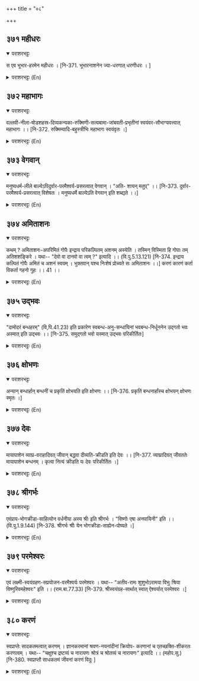 +++
title = "०८"

+++

## ३७१  महीधरः
<details open><summary>पराशरभट्टः</summary>

स एव भूभार-हरमेन महीधरः । [नि-371. भूभारनाशनेन ज्या-धरणात् धरणीधरः । ]
</details>

<details><summary>पराशरभट्टः (En)</summary>

The Supporter of the Earth. He protects and supports the Earth by removing its burden.
</details>

## ३७२  महाभागः
<details open><summary>पराशरभट्टः</summary>

वल्लवी-नीला-षोडशहस्र-दिव्यकन्यका-रुक्मिणी-सत्यबामा-जांबवती-प्रभृतीनां स्वयंवर-सौभाग्यवत्त्वात् महाभागः ।। [नि-372. रुक्मिम्यादि-बहुस्त्रीभिः महाभागः स्वयंवृतः ।]
</details>

<details><summary>पराशरभट्टः (En)</summary>

The extreamely fortunate. He (कृष्ण) has the good fortune of being voluntarily chosen as Consort by the cowherdess नील , sixteen thousand celestial damsels, रुक्मणि, सत्यभाम,जांबवति and others. So He is महाभागः.
</details>

## ३७३  वेगवान्
<details open><summary>पराशरभट्टः</summary>

मनुष्यधर्म-लीले बाल्येऽपिदुर्वार-परमैश्वर्य-प्रसरत्वात् वेगवान् । "अति- शायन् मतुप्" ।। [नि-373. दुर्वार-परमैश्वर्य-प्रसरत्वात् विशेषतः । मनुष्यधर्मे बाल्येऽति वेगवान् इति शब्द्यते ।।]
</details>

<details><summary>पराशरभट्टः (En)</summary>

He who is quick. Though He is in the stage of childhood exhibiting human qualities, still He is quick in manifesting His irresistible Supreme Sovereignty. He is वेगवान् . "The affix 'mathup' comes after a word in the sense of excelling in a quality."
</details>

## ३७४  अमिताशनः
<details open><summary>पराशरभट्टः</summary>

कथम् ? अमिताशनः-अपरिमितं गोपैः इन्द्राय परिकल्पितम् अशनम् अस्येति । तस्मिन् विस्मिता हि गोपाः तम् अतिशशङ्किरे । यथा-- "देवो वा दानवो वा त्वम् ?" इत्यादि ।। (वि.पु.5.13.121) [नि-374. इन्द्राय कल्पितं गोपैः अमितं च अशनं स्वयम् । भुक्तवान् यश्च निःशेषं प्रोच्यते सः अमिताशनः ।।] करणं कारणं कर्ता विकर्ता गहनो गुहः ।। 41 ।।
</details>

<details><summary>पराशरभट्टः (En)</summary>

The voracious Eater. He swallowed all the unlimited quantity of food hoarded by the cowherds for the worship of Indra. How (does He manifest His greatness. अमितासनः. He swallowed all the unlimited quantity of food hoarded by the cowherds for the worship of Indra. The cowherds who saw it were struck with wonder and began to entertain doubts (if He was an ordinary human being) and asked Him : "Who are you, a देव or an Asura (a god or a devil)?"
</details>

## ३७५  उद्भवः
<details open><summary>पराशरभट्टः</summary>

"दामोदरं बन्धहरम्" (वि,पि.41.23) इति प्रकारेण स्वबन्ध-अनु-सन्धायिनां भवबन्ध-निर्धूननेन उद्गतो भवः अस्मात् इति उद्भवः ।। [नि-375. समुद्गतो भवो यस्मात् उद्भवः परिकीर्तितः]
</details>

<details><summary>पराशरभट्टः (En)</summary>

The Remover of the bondage. Damodara (who was bound by a string round his stomach) cuts the bondage of others. "दामोदर (who was bound by a string around his stomach) cuts the bondage of others." As stated in this श्लोक . He removes the bondage of संसार of those who meditate upon Him as being bound by यशोदा . The bonds of the material world are cut by Him. So He is उद्भवः.
</details>

## ३७६  क्षोभणः
<details open><summary>पराशरभट्टः</summary>

अन्यान् बन्धार्हान् बन्धनीं च प्रकृतिं क्षोभयति इति क्षोभणः ।। [नि-376. प्रकृतिं बन्धनार्हांस्च क्षोभयन् क्षोभणः स्मृतः ।]
</details>

<details><summary>पराशरभट्टः (En)</summary>

The Creator of a commotion. He creates tumult in the minds of those others who are fit to be bound and in the Prakruthi (the Primordial Matter) which binds them (at the time of creation).
</details>

## ३७७  देवः
<details open><summary>पराशरभट्टः</summary>

मायापाशेन व्याघ्र-वराहादिवत् जीवान् बद्धवा दीव्यति-क्रीडति इति देवः ।। [नि-377. व्याघ्रादिवत् जीवततेः मायापाशेन बन्धनम् । कृत्वा नित्यं क्रीडति यः देवः परिकीर्तितः ।]
</details>

<details><summary>पराशरभट्टः (En)</summary>

He who diverts Himself. He is देवः , because He binds the जीवा-s with the strings of माया (Prakruthi) and plays with them even as the hunters do with the tigers and boars in the forest.
</details>

## ३७८  श्रीगर्भः
<details open><summary>पराशरभट्टः</summary>

एवंप्राय-भोगक्रीडा-साहित्योन वर्धनीया अस्य श्रीः इति श्रीगर्भः । "विष्णोः एषा अनपायिनी" इति ।। (वि.पु.1.9.144) [नि-378. श्रीगर्भः श्रीः येन भोगक्रीडा-साह्येन-पोष्यते ।]
</details>

<details><summary>पराशरभट्टः (En)</summary>

He who has Lakshmi always with Him लक्षमि is His companion whem He entertains by always associating with Her in this kind of sport (in this world). Vide : "This (लक्षमि) is ever inseparable from विष्णु.".
</details>

## ३७९  परमेश्वरः
<details open><summary>पराशरभट्टः</summary>

एवं लक्ष्मी-स्वयंग्रहण-सप्रयोजन-परमैश्वर्यः परमेश्वरः । यथा-- "अतीव-रामः शुशुभोऽरामया विभुः श्रिया विष्णुरिवमहेश्वरः" इति ।। (राम.बा.77.33) [नि-379. श्रीस्वयंग्रह-सार्थात् स्वात् ऐश्वर्यात् परमेश्वरः ।]
</details>

<details><summary>पराशरभट्टः (En)</summary>

The Supreme Ruler. His supreme rulership is made fruitful (by the protection of the world) as He got the voluntary embrace of लक्षमि. Vide : "राम shone very much with the beautiful सीत just as the mighty विष्णु , the Lord of the gods does with लक्षमि."
</details>

## ३८०  करणं
<details open><summary>पराशरभट्टः</summary>

स्वप्राप्तेः सादकतमत्वात् करणम् । ज्ञानकरमानां श्रवण-नयनांदीनां क्रियोप- करणानां च एतच्छक्ति-शीकरतः करणत्वम् । यथा-- "चक्षुश्च द्रष्टव्यं च नारायणः श्रोत्रं च श्रोतव्यं च नारायणः" इत्यादि ।। (महोप.सु.) [नि-380. स्वप्राप्तौ साधकतमं जीवनां करणं विदुः ]
</details>

<details><summary>पराशरभट्टः (En)</summary>

The Means. भगवान् is called करणम् because He is the greatest means for attaining Him. Ear, eye and other organs which are the means of knowledge, hands, feet and others which are the instruments of action are called 'करण' (i.e. means of instrument) because of their having a tiny particle of this power of भगवान् . Vide : "The eye and that which is seen is नारायण ; the ear and that which has to be heard is नारायण ". And also other texts like these.
</details>
